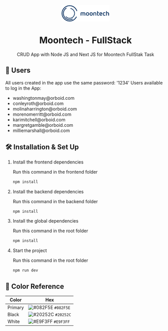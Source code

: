 <div align="center">
  <img alt="Logo" src="frontend/public/logos/logo.svg" width="150" />
</div>
<h1 align="center">
  Moontech - FullStack
</h1>
<p align="center">
  CRUD App with Node JS and Next JS for Moontech FullStak Task
</p>

## 👨 Users

All users created in the app use the same password: '1234'
Users available to log in the App:

<ul>
    <li>washingtonmay@orboid.com</li>
    <li>conleyroth@orboid.com</li>
    <li>molinaharrington@orboid.com</li>
    <li>morenomerritt@orboid.com</li>
    <li>karimitchell@orboid.com</li>
    <li>margretgamble@orboid.com</li>
    <li>milliemarshall@orboid.com</li>
</ul>

## 🛠 Installation & Set Up

1. Install the frontend dependencies
    
    Run this command in the frontend folder  

   ```sh
   npm install
   ```

2. Install the backend dependencies
    
    Run this command in the backend folder  

   ```sh
   npm install
   ```

3. Install the global dependencies
    
    Run this command in the root folder  

   ```sh
   npm install
   ```

4. Start the project

    Run this command in the root folder

   ```sh
   npm run dev
   ```

## 🎨 Color Reference

| Color             | Hex                                                                |
| ----------------- | ------------------------------------------------------------------ |
| Primary           | ![#082F5E](https://via.placeholder.com/10/082F5E?text=+) `#082F5E` |
| Black             | ![#20252C](https://via.placeholder.com/10/20252C?text=+) `#20252C` |
| White             | ![#E9F3FF](https://via.placeholder.com/10/E9F3FF?text=+) `#E9F3FF` |
